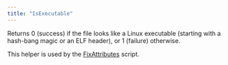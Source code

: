 ```yaml
---
title: "IsExecutable"
---
```



Returns 0 (success) if the file looks like a Linux executable (starting
with a hash-bang magic or an ELF header), or 1 (failure) otherwise.

This helper is used by the [FixAttributes](../FixAttributes)
script.
